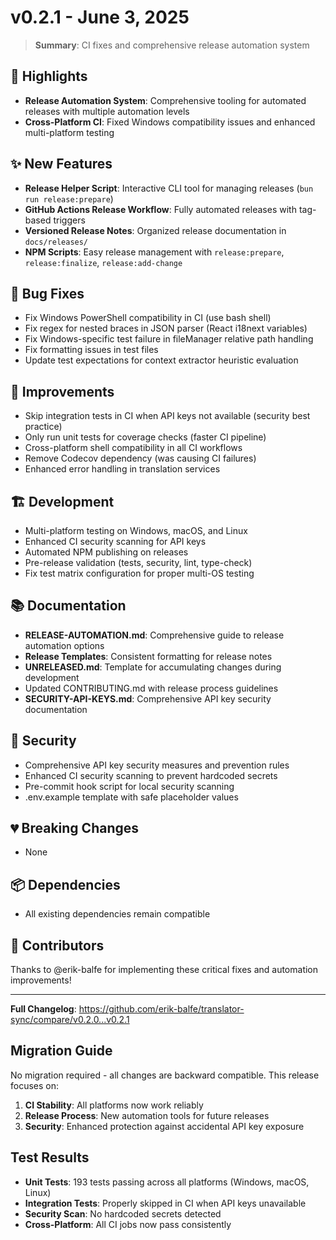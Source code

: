 # v0.2.1 - June 3, 2025

> **Summary**: CI fixes and comprehensive release automation system

## 🎯 Highlights

- **Release Automation System**: Comprehensive tooling for automated releases with multiple automation levels
- **Cross-Platform CI**: Fixed Windows compatibility issues and enhanced multi-platform testing

## ✨ New Features

- **Release Helper Script**: Interactive CLI tool for managing releases (`bun run release:prepare`)
- **GitHub Actions Release Workflow**: Fully automated releases with tag-based triggers
- **Versioned Release Notes**: Organized release documentation in `docs/releases/`
- **NPM Scripts**: Easy release management with `release:prepare`, `release:finalize`, `release:add-change`

## 🐛 Bug Fixes

- Fix Windows PowerShell compatibility in CI (use bash shell)
- Fix regex for nested braces in JSON parser (React i18next variables)
- Fix Windows-specific test failure in fileManager relative path handling
- Fix formatting issues in test files
- Update test expectations for context extractor heuristic evaluation

## 🔧 Improvements

- Skip integration tests in CI when API keys not available (security best practice)
- Only run unit tests for coverage checks (faster CI pipeline)
- Cross-platform shell compatibility in all CI workflows
- Remove Codecov dependency (was causing CI failures)
- Enhanced error handling in translation services

## 🏗️ Development

- Multi-platform testing on Windows, macOS, and Linux
- Enhanced CI security scanning for API keys
- Automated NPM publishing on releases
- Pre-release validation (tests, security, lint, type-check)
- Fix test matrix configuration for proper multi-OS testing

## 📚 Documentation

- **RELEASE-AUTOMATION.md**: Comprehensive guide to release automation options
- **Release Templates**: Consistent formatting for release notes
- **UNRELEASED.md**: Template for accumulating changes during development
- Updated CONTRIBUTING.md with release process guidelines
- **SECURITY-API-KEYS.md**: Comprehensive API key security documentation

## 🔐 Security

- Comprehensive API key security measures and prevention rules
- Enhanced CI security scanning to prevent hardcoded secrets
- Pre-commit hook script for local security scanning
- .env.example template with safe placeholder values

## 💔 Breaking Changes

- None

## 📦 Dependencies

- All existing dependencies remain compatible

## 🙏 Contributors

Thanks to @erik-balfe for implementing these critical fixes and automation improvements!

---

**Full Changelog**: https://github.com/erik-balfe/translator-sync/compare/v0.2.0...v0.2.1

## Migration Guide

No migration required - all changes are backward compatible. This release focuses on:

1. **CI Stability**: All platforms now work reliably
2. **Release Process**: New automation tools for future releases
3. **Security**: Enhanced protection against accidental API key exposure

## Test Results

- **Unit Tests**: 193 tests passing across all platforms (Windows, macOS, Linux)
- **Integration Tests**: Properly skipped in CI when API keys unavailable
- **Security Scan**: No hardcoded secrets detected
- **Cross-Platform**: All CI jobs now pass consistently